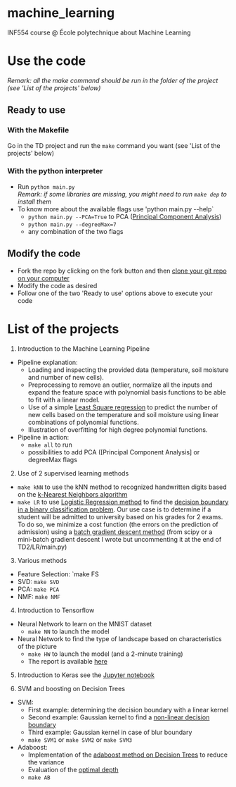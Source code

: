 # machine_learning
INF554 course @ École polytechnique about Machine Learning

# Use the code
_Remark: all the make command should be run in the folder of the project (see 'List of the projects' below)_
## Ready to use
### With the Makefile
Go in the TD project and run the `make` command you want (see 'List of the projects' below)

### With the python interpreter
* Run `python main.py`</br>
 _Remark: if some libraries are missing, you might need to run `make dep` to install them_
* To know more about the available flags use 'python main.py --help`
  * `python main.py --PCA=True` to PCA ([Principal Component Analysis](https://en.wikipedia.org/wiki/Principal_component_analysis))
  * `python main.py --degreeMax=7`
  * any combination of the two flags
  
## Modify the code
* Fork the repo by clicking on the fork button and then [clone your git repo on your computer](https://help.github.com/articles/cloning-a-repository/)
* Modify the code as desired
* Follow one of the two 'Ready to use' options above to execute your code

# List of the projects
1. Introduction to the Machine Learning Pipeline
* Pipeline explanation:
  * Loading and inspecting the provided data (temperature, soil moisture and number of new cells). 
  * Preprocessing to remove an outlier, normalize all the inputs and expand the feature space with polynomial basis functions to be able to fit with a linear model.
  * Use of a simple [Least Square regression](https://en.wikipedia.org/wiki/Linear_least_squares) to predict the number of new cells based on the temperature and soil moisture using linear combinations of polynomial functions. 
  * Illustration of overfitting for high degree polynomial functions.
* Pipeline in action:
  * `make all` to run
  * possibilities to add PCA ([Principal Component Analysis] or degreeMax flags

2. Use of 2 supervised learning methods
* `make kNN` to use the kNN method to recognized handwritten digits based on the [k-Nearest Neighbors algorithm](https://en.wikipedia.org/wiki/K-nearest_neighbors_algorithm)
* `make LR` to use [Logistic Regression method](https://en.wikipedia.org/wiki/Logistic_regression) to find the [decision boundary in a binary classification problem](https://en.wikipedia.org/wiki/Decision_boundary). Our use case is to determine if a student will be admitted to university based on his grades for 2 exams. To do so, we minimize a cost function (the errors on the prediction of admission) using a [batch gradient descent method](https://en.wikipedia.org/wiki/Gradient_descent) (from scipy or a mini-batch gradient descent I wrote but uncommenting it at the end of TD2/LR/main.py)

3. Various methods
* Feature Selection: `make FS
* SVD: `make SVD`
* PCA: `make PCA`
* NMF: `make NMF`

4. Introduction to Tensorflow
* Neural Network to learn on the MNIST dataset
   * `make NN` to launch the model
* Neural Network to find the type of landscape based on characteristics of the picture
   * `make HW` to launch the model (and a 2-minute training)
   * The report is available [here](https://github.com/romainfd/machine_learning/blob/master/TD4/Report/Report.pdf)

5. Introduction to Keras
see the [Jupyter notebook](https://github.com/romainfd/machine_learning/blob/master/TD5/cnn_text_categorization.ipynb)

6. SVM and boosting on Decision Trees
* SVM:
   * First example: determining the decision boundary with a linear kernel
   * Second example: Gaussian kernel to find a [non-linear decision boundary](https://github.com/romainfd/machine_learning/blob/master/TD6/SVM/2.gaussian_sigma%3D0.05_C%3D50)
   * Third example: Gaussian kernel in case of blur boundary
   * `make SVM1` or `make SVM2` or `make SVM3`
* Adaboost:
   * Implementation of the [adaboost method on Decision Trees](https://github.com/romainfd/machine_learning/blob/master/TD6/Adaboost/Adaboost_100trees_depth%3D8) to reduce the variance
   * Evaluation of the [optimal depth](https://github.com/romainfd/machine_learning/blob/master/TD6/Adaboost/Adaboost_accuracy_vs_depth)
   * `make AB`
